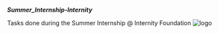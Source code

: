 ***Summer_Internship-Internity***

Tasks done during the Summer Internship @ Internity Foundation
![logo](https://user-images.githubusercontent.com/83342158/122384276-2bf6dd00-cf89-11eb-9d9a-f35452ffc60f.png)
